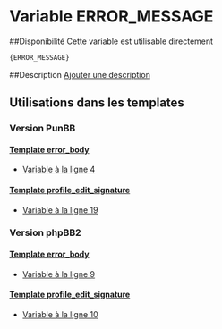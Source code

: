 # Variable ERROR_MESSAGE

##Disponibilité
Cette variable est utilisable directement

```html
{ERROR_MESSAGE}
```

##Description
[Ajouter une description](https://fa-tvars.appspot.com/var/ERROR_MESSAGE)

## Utilisations dans les templates

### Version PunBB

#### [Template error_body](punbb/error_body.md#readme)
* [Variable &agrave; la ligne 4](../punbb/error_body.tpl#L4)

#### [Template profile_edit_signature](punbb/profile_edit_signature.md#readme)
* [Variable &agrave; la ligne 19](../punbb/profile_edit_signature.tpl#L19)

### Version phpBB2

#### [Template error_body](subsilver/error_body.md#readme)
* [Variable &agrave; la ligne 9](../subsilver/error_body.tpl#L9)

#### [Template profile_edit_signature](subsilver/profile_edit_signature.md#readme)
* [Variable &agrave; la ligne 10](../subsilver/profile_edit_signature.tpl#L10)